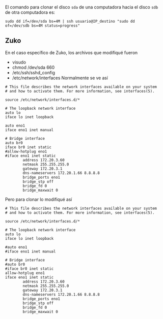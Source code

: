 El comando para clonar el disco `sda` de una computadora hacia el disco `sdb` de otra computadora es:
```
sudo dd if=/dev/sda bs=4M | ssh usuario@IP_destino "sudo dd of=/dev/sdb bs=4M status=progress"
```

Zuko
-----
En el caso específico de Zuko, los archivos que modifiqué fueron
- visudo
- chmod /dev/sda 660
- /etc/ssh/sshd_config
- /etc/network/interfaces
  Normalmente se ve así
```
# This file describes the network interfaces available on your system
# and how to activate them. For more information, see interfaces(5).

source /etc/network/interfaces.d/*

# The loopback network interface
auto lo
iface lo inet loopback

auto eno1
iface eno1 inet manual

# Bridge interface
auto br0
iface br0 inet static
#allow-hotplug eno1 
#iface eno1 inet static
        address 172.20.3.60
        netmask 255.255.255.0
        gateway 172.20.3.1
        dns-nameservers 172.20.1.66 8.8.8.8
        bridge_ports eno1
        bridge_stp off
        bridge_fd 0
        bridge_maxwait 0

```
  Pero para clonar lo modifiqué así
```
# This file describes the network interfaces available on your system
# and how to activate them. For more information, see interfaces(5).

source /etc/network/interfaces.d/*

# The loopback network interface
auto lo
iface lo inet loopback

#auto eno1
#iface eno1 inet manual

# Bridge interface
#auto br0
#iface br0 inet static
allow-hotplug eno1 
iface eno1 inet static
        address 172.20.3.60
        netmask 255.255.255.0
        gateway 172.20.3.1
        dns-nameservers 172.20.1.66 8.8.8.8
        bridge_ports eno1
        bridge_stp off
        bridge_fd 0
        bridge_maxwait 0
```

  

